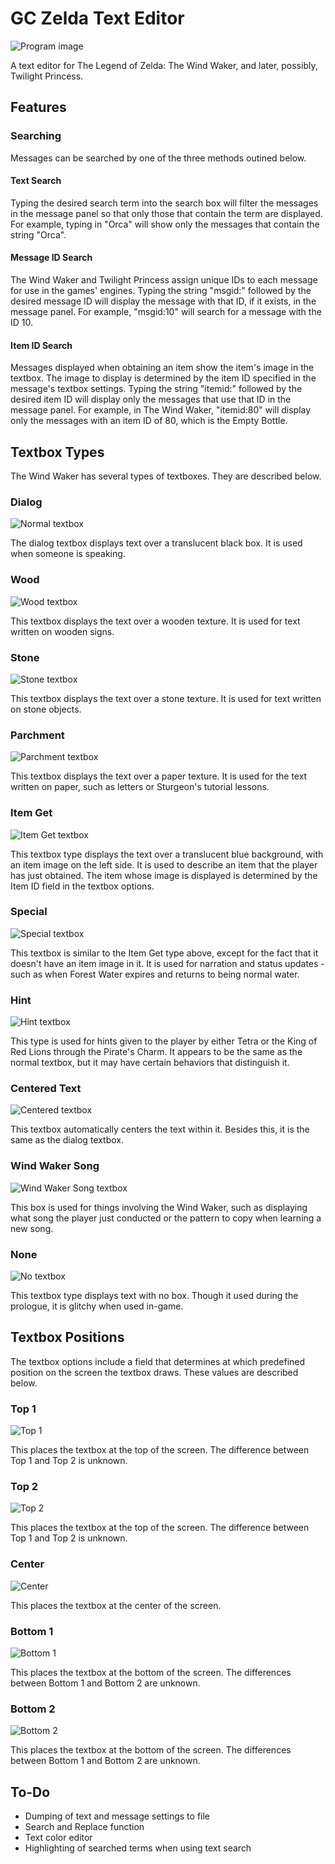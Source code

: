 # GC Zelda Text Editor
![Program image](http://i.imgur.com/M84lijS.png)

A text editor for The Legend of Zelda: The Wind Waker, and later, possibly, Twilight Princess.
## Features
### Searching
Messages can be searched by one of the three methods outined below.
#### Text Search
Typing the desired search term into the search box will filter the messages in the message panel so that only those that contain the term are displayed. For example, typing in "Orca" will show only the messages that contain the string "Orca".
#### Message ID Search
The Wind Waker and Twilight Princess assign unique IDs to each message for use in the games' engines. Typing the string "msgid:" followed by the desired message ID will display the message with that ID, if it exists, in the message panel. For example, "msgid:10" will search for a message with the ID 10.
#### Item ID Search
Messages displayed when obtaining an item show the item's image in the textbox. The image to display is determined by the item ID specified in the message's textbox settings. Typing the string "itemid:" followed by the desired item ID will display only the messages that use that ID in the message panel. For example, in The Wind Waker, "itemid:80" will display only the messages with an item ID of 80, which is the Empty Bottle.

## Textbox Types
The Wind Waker has several types of textboxes. They are described below.
### Dialog
![Normal textbox](http://i.imgur.com/33P79lx.png)

The dialog textbox displays text over a translucent black box. It is used when someone is speaking.
### Wood
![Wood textbox](http://i.imgur.com/y1vocaG.png)

This textbox displays the text over a wooden texture. It is used for text written on wooden signs.
### Stone
![Stone textbox](http://i.imgur.com/qmhCh6q.png)

This textbox displays the text over a stone texture. It is used for text written on stone objects.
### Parchment
![Parchment textbox](http://i.imgur.com/QGQsFei.png)

This textbox displays the text over a paper texture. It is used for the text written on paper, such as letters or Sturgeon's tutorial lessons.
### Item Get
![Item Get textbox](http://i.imgur.com/4SUAAlm.png)

This textbox type displays the text over a translucent blue background, with an item image on the left side. It is used to describe an item that the player has just obtained. The item whose image is displayed is determined by the Item ID field in the textbox options.
### Special
![Special textbox](http://i.imgur.com/rSBmE8h.png)

This textbox is similar to the Item Get type above, except for the fact that it doesn't have an item image in it. It is used for narration and status updates - such as when Forest Water expires and returns to being normal water.
### Hint
![Hint textbox](http://i.imgur.com/9zrrUfM.png)

This type is used for hints given to the player by either Tetra or the King of Red Lions through the Pirate's Charm. It appears to be the same as the normal textbox, but it may have certain behaviors that distinguish it.
### Centered Text
![Centered textbox](http://i.imgur.com/fjPuibU.png)

This textbox automatically centers the text within it. Besides this, it is the same as the dialog textbox.
### Wind Waker Song
![Wind Waker Song textbox](http://i.imgur.com/8EuZPz5.png)

This box is used for things involving the Wind Waker, such as displaying what song the player just conducted or the pattern to copy when learning a new song.
### None
![No textbox](http://i.imgur.com/EPLXP2g.png)

This textbox type displays text with no box. Though it used during the prologue, it is glitchy when used in-game.

## Textbox Positions

The textbox options include a field that determines at which predefined position on the screen the textbox draws. These values are described below.

### Top 1
![Top 1](http://i.imgur.com/L6UEkir.png)

This places the textbox at the top of the screen. The difference between Top 1 and Top 2 is unknown.
### Top 2
![Top 2](http://i.imgur.com/0vjpjZC.png)

This places the textbox at the top of the screen. The difference between Top 1 and Top 2 is unknown.
### Center
![Center](http://i.imgur.com/0vwBoln.png)

This places the textbox at the center of the screen.
### Bottom 1
![Bottom 1](http://i.imgur.com/zCDS1dK.png)

This places the textbox at the bottom of the screen. The differences between Bottom 1 and Bottom 2 are unknown.
### Bottom 2
![Bottom 2](http://i.imgur.com/XG1IRrt.png)

This places the textbox at the bottom of the screen. The differences between Bottom 1 and Bottom 2 are unknown.
## To-Do
* Dumping of text and message settings to file
* Search and Replace function
* Text color editor
* Highlighting of searched terms when using text search
